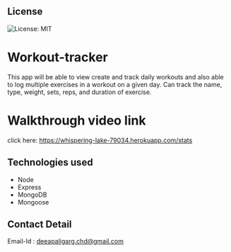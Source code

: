 ## License
![License: MIT](https://img.shields.io/badge/License-MIT-yellow.svg)

# Workout-tracker
This app will be able to view create and track daily workouts and also able to log multiple exercises in a workout on a given day. Can track the name, type, weight, sets, reps, and duration of exercise. 

# Walkthrough video link 
click here: https://whispering-lake-79034.herokuapp.com/stats



## Technologies used
* Node
* Express
* MongoDB 
* Mongoose


## Contact Detail 
Email-Id : deeapaligarg.chd@gmail.com

